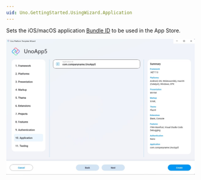 ```yaml
---
uid: Uno.GettingStarted.UsingWizard.Application
---
```


Sets the iOS/macOS application [Bundle ID](https://developer.apple.com/documentation/appstoreconnectapi/bundle_ids) to be used in the App Store.

![Application setting in the wizard](assets/application.jpg)
